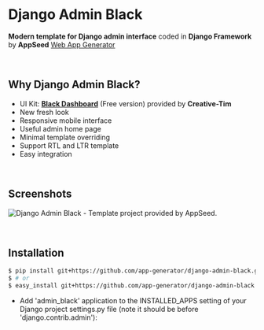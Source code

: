 # Django Admin Black

**Modern template for Django admin interface** coded in **Django Framework** by **AppSeed** [Web App Generator](https://appseed.us/app-generator)

<br>

## Why Django Admin Black?
- UI Kit: **[Black Dashboard](https://www.creative-tim.com/product/black-dashboard?AFFILIATE=128200)** (Free version) provided by **Creative-Tim**
- New fresh look
- Responsive mobile interface
- Useful admin home page
- Minimal template overriding
- Support RTL and LTR template
- Easy integration

<br />

## Screenshots

![Django Admin Black - Template project provided by AppSeed.](https://raw.githubusercontent.com/app-generator/django-dashboard-black/master/media/django-dashboard-black-screen.png)

<br>

## Installation

```bash
$ pip install git+https://github.com/app-generator/django-admin-black.git
$ # or
$ easy_install git+https://github.com/app-generator/django-admin-black.git
```

* Add 'admin_black' application to the INSTALLED_APPS setting of your Django project settings.py file (note it should be before 'django.contrib.admin'):
